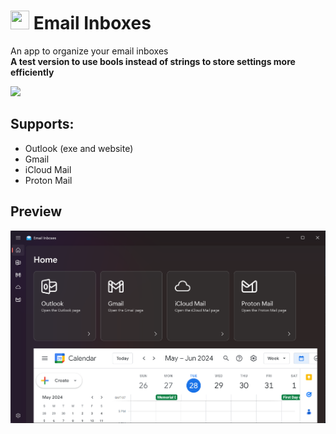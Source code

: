 # <img src=https://github.com/Tech5G5G/Email-Inboxes/assets/108637539/26532471-4a3b-4772-9bfe-f3867f2f504e width=30 height=30> Email Inboxes
An app to organize your email inboxes  
**A test version to use bools instead of strings to store settings more efficiently**

<a href="https://apps.microsoft.com/detail/Email%20Inboxes/9mx57pfkf3gc?mode=direct">
	<img src="https://get.microsoft.com/images/en-us%20dark.svg" width="200"/>
</a>

## Supports:
* Outlook (exe and website)
* Gmail
* iCloud Mail
* Proton Mail

## Preview
<img src=https://github.com/Tech5G5G/Email-Inboxes/raw/master/Email%20Inboxes%20Showcase.png>
